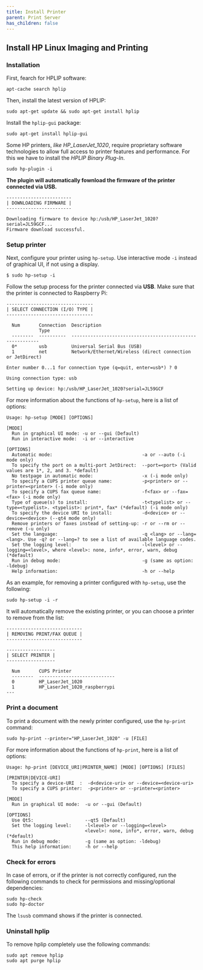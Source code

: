 ```yaml
---
title: Install Printer
parent: Print Server
has_children: false
---
```


## Install HP Linux Imaging and Printing

### Installation

First, fearch for HPLIP software:

`apt-cache search hplip`

Then, install the latest version of HPLIP:

`sudo apt-get update && sudo apt-get install hplip`

Install the `hplip-gui` package:

`sudo apt-get install hplip-gui`

Some HP printers, *like HP_LaserJet_1020*, require proprietary software technologies to allow full access to printer features and performance. For this we have to install the *HPLIP Binary Plug-In*.

`sudo hp-plugin -i`

**The plugin will automatically fownload the firmware of the printer connected via USB.**

```
------------------------
| DOWNLOADING FIRMWARE |
------------------------

Downloading firmware to device hp:/usb/HP_LaserJet_1020?serial=JL59GCF...
Firmware download successful.
```

### Setup printer

Next, configure your printer using `hp-setup`. Use interactive mode `-i` instead of graphical UI, if not using a display.

`$ sudo hp-setup -i`

Follow the setup process for the printer connected via **USB**. Make sure that the printer is connected to Raspberry Pi:

```
--------------------------------
| SELECT CONNECTION (I/O) TYPE |
--------------------------------

  Num       Connection  Description
            Type
  --------  ----------  ----------------------------------------------------------
  0*        usb         Universal Serial Bus (USB)
  1         net         Network/Ethernet/Wireless (direct connection or JetDirect)
  
Enter number 0...1 for connection type (q=quit, enter=usb*) ? 0

Using connection type: usb

Setting up device: hp:/usb/HP_LaserJet_1020?serial=JL59GCF
```

For more information about the functions of `hp-setup`, here is a list of options:

```
Usage: hp-setup [MODE] [OPTIONS]

[MODE]
  Run in graphical UI mode: -u or --gui (Default)
  Run in interactive mode:  -i or --interactive

[OPTIONS]
  Automatic mode:	                              -a or --auto (-i mode only)
  To specify the port on a multi-port JetDirect:  --port=<port> (Valid values are 1*, 2, and 3. *default)
  No testpage in automatic mode:                  -x (-i mode only)
  To specify a CUPS printer queue name:           -p<printer> or --printer=<printer> (-i mode only)
  To specify a CUPS fax queue name:               -f<fax> or --fax=<fax> (-i mode only)
  Type of queue(s) to install:                    -t<typelist> or --type=<typelist>. <typelist>: print*, fax* (*default) (-i mode only)
  To specify the device URI to install:           -d<device> or --device=<device> (--qt4 mode only)
  Remove printers or faxes instead of setting-up: -r or --rm or --remove (-u only)
  Set the language:                               -q <lang> or --lang=<lang>. Use -q? or --lang=? to see a list of available language codes.
  Set the logging level:                          -l<level> or --logging=<level>, where <level>: none, info*, error, warn, debug (*default)
  Run in debug mode:                              -g (same as option: -ldebug)
  Help information:                               -h or --help
```

As an example, for removing a printer configured with `hp-setup`, use the following:

`sudo hp-setup -i -r`

It will automatically remove the existing printer, or you can choose a printer to remove from the list:

```
----------------------------
| REMOVING PRINT/FAX QUEUE |
----------------------------

------------------
| SELECT PRINTER |
------------------

  Num       CUPS Printer
  --------  ----------------------------
  0         HP_LaserJet_1020
  1         HP_LaserJet_1020_raspberrypi
---
```

### Print a document

To print a document with the newly printer configured, use the `hp-print` command:

`sudo hp-print --printer="HP_LaserJet_1020" -u [FILE]`

For more information about the functions of `hp-print`, here is a list of options:

```
Usage: hp-print [DEVICE_URI|PRINTER_NAME] [MODE] [OPTIONS] [FILES]

[PRINTER|DEVICE-URI]
  To specify a device-URI  :  -d<device-uri> or --device=<device-uri>
  To specify a CUPS printer:  -p<printer> or --printer=<printer>

[MODE]
  Run in graphical UI mode:  -u or --gui (Default)

[OPTIONS]
  Use Qt5:                   --qt5 (Default)
  Set the logging level:     -l<level> or --logging=<level>
                             <level>: none, info*, error, warn, debug (*default)
  Run in debug mode:         -g (same as option: -ldebug)
  This help information:     -h or --help
```

### Check for errors

In case of errors, or if the printer is not correctly configured, run the following commands to check for permissions and missing/optional dependencies:

```
sudo hp-check
sudo hp-doctor
```

The `lsusb` command shows if the printer is connected.

### Uninstall hplip

To remove hplip completely use the following commands:

```
sudo apt remove hplip
sudo apt purge hplip
```